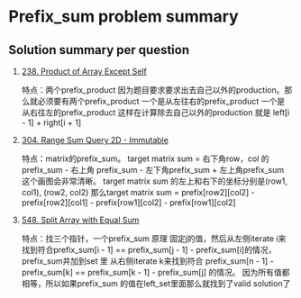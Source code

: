 # Prefix_sum problem summary

## Solution summary per question

1. [238. Product of Array Except Self](https://leetcode.com/problems/product-of-array-except-self/)

    特点：两个prefix_product
    因为题目要求要求出去自己以外的production。那么就必须要有两个prefix_product
    一个是从左往右的prefix_product
    一个是从右往左的prefix_product
    这样在计算除去自己以外的production 就是 left[i - 1] + right[i + 1]

2. [304. Range Sum Query 2D - Immutable](https://leetcode.com/problems/range-sum-query-2d-immutable/)

    特点：matrix的prefix_sum。
    target matrix sum = 右下角row，col 的prefix_sum - 右上角 prefix_sum - 左下角prefix_sum + 左上角prefix_sum
    这个画图会非常清晰。
    target matrix sum 的左上和右下的坐标分别是(row1, col1), (row2, col2)
    那么target matrix sum = prefix[row2][col2] - prefix[row2][col1] - prefix[row1][col2] - prefix[row1][col2]

3. [548. Split Array with Equal Sum](https://leetcode.com/problems/split-array-with-equal-sum/)

    特点：找三个指针，一个prefix_sum
    原理
    固定j的值，然后从左侧iterate i来找到符合prefix_sum[i - 1] == prefix_sum[j - 1] - prefix_sum[i]的情况，prefix_sum并加到set 里
    从右侧iterate k来找到符合 prefix_sum[n - 1] - prefix_sum[k] == prefix_sum[k - 1] - prefix_sum[j] 的情况。
    因为所有值都相等，所以如果prefix_sum 的值在left_set里面那么就找到了valid solution了
